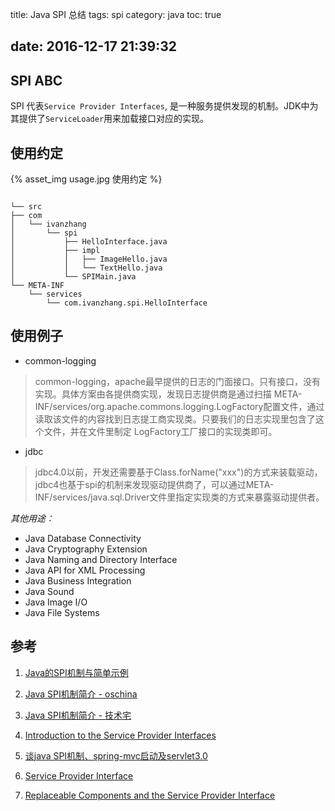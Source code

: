 title: Java SPI 总结
tags: spi
category: java
toc: true

date: 2016-12-17 21:39:32
---


## SPI ABC

SPI 代表`Service Provider Interfaces`, 是一种服务提供发现的机制。JDK中为其提供了`ServiceLoader`用来加载接口对应的实现。

## 使用约定

{%  asset_img  usage.jpg  使用约定  %}




```

└── src
├── com
│   └── ivanzhang
│       └── spi
│           ├── HelloInterface.java
│           ├── impl
│           │   ├── ImageHello.java
│           │   └── TextHello.java
│           └── SPIMain.java
└── META-INF
    └── services
        └── com.ivanzhang.spi.HelloInterface

```

## 使用例子

- common-logging

> common-logging，apache最早提供的日志的门面接口。只有接口，没有实现。具体方案由各提供商实现，发现日志提供商是通过扫描 META-INF/services/org.apache.commons.logging.LogFactory配置文件，通过读取该文件的内容找到日志提工商实现类。只要我们的日志实现里包含了这个文件，并在文件里制定 LogFactory工厂接口的实现类即可。

- jdbc

> jdbc4.0以前，开发还需要基于Class.forName("xxx")的方式来装载驱动，jdbc4也基于spi的机制来发现驱动提供商了，可以通过META-INF/services/java.sql.Driver文件里指定实现类的方式来暴露驱动提供者。

*其他用途：*

* Java Database Connectivity
* Java Cryptography Extension
* Java Naming and Directory Interface
* Java API for XML Processing
* Java Business Integration
* Java Sound
* Java Image I/O
* Java File Systems

## 参考

1. [Java的SPI机制与简单示例](http://www.solinx.co/archives/142)

2. [Java SPI机制简介 - oschina](https://my.oschina.net/u/1034176/blog/659445)

3. [Java SPI机制简介 - 技术宅](http://ivanzhangwb.github.io/blog/2012/06/01/java-spi/)

4. [Introduction to the Service Provider Interfaces](https://docs.oracle.com/javase/tutorial/sound/SPI-intro.html)

5. [谈java SPI机制、spring-mvc启动及servlet3.0](http://www.jianshu.com/p/bd36c023ddf0)

6. [Service Provider Interface](https://en.wikipedia.org/wiki/Service_provider_interface)

7. [Replaceable Components and the Service Provider Interface ](http://resources.sei.cmu.edu/asset_files/TechnicalNote/2002_004_001_13958.pdf)